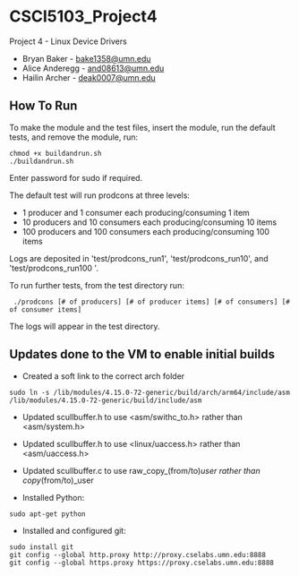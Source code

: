 # CSCI5103_Project4
Project 4 - Linux Device Drivers

- Bryan Baker - bake1358@umn.edu
- Alice Anderegg - and08613@umn.edu
- Hailin Archer - deak0007@umn.edu

## How To Run
To make the module and the test files, insert the module, run the default tests, and remove the module, run:

```
chmod +x buildandrun.sh
./buildandrun.sh
```

Enter password for sudo if required.

The default test will run prodcons at three levels:
- 1 producer and 1 consumer each producing/consuming 1 item
- 10 producers and 10 consumers each producing/consuming 10 items
- 100 producers and 100 consumers each producing/consuming 100 items

Logs are deposited in 'test/prodcons_run1', 'test/prodcons_run10', and 'test/prodcons_run100 '.

To run further tests, from the test directory run:

```
 ./prodcons [# of producers] [# of producer items] [# of consumers] [# of consumer items]
```

The logs will appear in the test directory.

## Updates done to the VM to enable initial builds

- Created a soft link to the correct arch folder
```
sudo ln -s /lib/modules/4.15.0-72-generic/build/arch/arm64/include/asm /lib/modules/4.15.0-72-generic/build/include/asm
```

- Updated scullbuffer.h to use <asm/swithc_to.h> rather than <asm/system.h>

- Updated scullbuffer.h to use <linux/uaccess.h> rather than <asm/uaccess.h>

- Updated scullbuffer.c to use raw_copy_(from/to)_user rather than copy_(from/to)_user

- Installed Python:
```
sudo apt-get python
```

- Installed and configured git:
```
sudo install git
git config --global http.proxy http://proxy.cselabs.umn.edu:8888
git config --global https.proxy https://proxy.cselabs.umn.edu:8888
```

